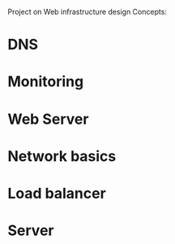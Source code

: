Project on Web infrastructure design
 Concepts:
# DNS
# Monitoring
# Web Server
# Network basics
# Load balancer
# Server